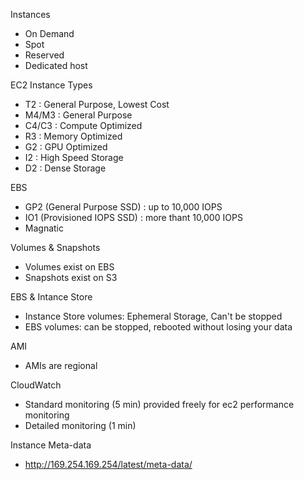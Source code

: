 
Instances 
- On Demand
- Spot
- Reserved
- Dedicated host

EC2 Instance Types
- T2 : General Purpose, Lowest Cost
- M4/M3 : General Purpose
- C4/C3 : Compute Optimized
- R3 : Memory Optimized
- G2 : GPU Optimized
- I2 : High Speed Storage
- D2 : Dense Storage

EBS
- GP2 (General Purpose SSD) : up to 10,000 IOPS
- IO1 (Provisioned IOPS SSD) : more thant 10,000 IOPS
- Magnatic 

Volumes & Snapshots
- Volumes exist on EBS
- Snapshots exist on S3

EBS & Intance Store
- Instance Store volumes: Ephemeral Storage, Can't be stopped
- EBS volumes: can be stopped, rebooted without losing your data

AMI
- AMIs are regional

CloudWatch
- Standard monitoring (5 min) provided freely for ec2 performance monitoring
- Detailed monitoring (1 min) 

Instance Meta-data
- http://169.254.169.254/latest/meta-data/

